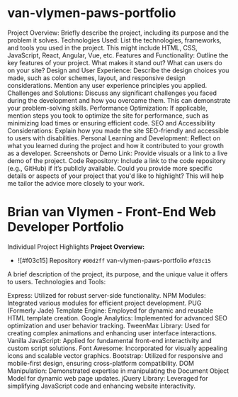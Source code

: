 # van-vlymen-paws-portfolio



Project Overview: Briefly describe the project, including its purpose and the problem it solves.
Technologies Used: List the technologies, frameworks, and tools you used in the project. This might include HTML, CSS, JavaScript, React, Angular, Vue, etc.
Features and Functionality: Outline the key features of your project. What makes it stand out? What can users do on your site?
Design and User Experience: Describe the design choices you made, such as color schemes, layout, and responsive design considerations. Mention any user experience principles you applied.
Challenges and Solutions: Discuss any significant challenges you faced during the development and how you overcame them. This can demonstrate your problem-solving skills.
Performance Optimization: If applicable, mention steps you took to optimize the site for performance, such as minimizing load times or ensuring efficient code.
SEO and Accessibility Considerations: Explain how you made the site SEO-friendly and accessible to users with disabilities.
Personal Learning and Development: Reflect on what you learned during the project and how it contributed to your growth as a developer.
Screenshots or Demo Link: Provide visuals or a link to a live demo of the project.
Code Repository: Include a link to the code repository (e.g., GitHub) if it’s publicly available.
Could you provide more specific details or aspects of your project that you'd like to highlight? This will help me tailor the advice more closely to your work.

# Brian van Vlymen - Front-End Web Developer Portfolio 
Individual Project Highlights
**Project Overview:**
- ![#f03c15] Repository `#00d2ff` van-vlymen-paws-portfolio `#f03c15`


A brief description of the project, its purpose, and the unique value it offers to users.
Technologies and Tools:

Express: Utilized for robust server-side functionality.
NPM Modules: Integrated various modules for efficient project development.
PUG (Formerly Jade) Template Engine: Employed for dynamic and reusable HTML template creation.
Google Analytics: Implemented for advanced SEO optimization and user behavior tracking.
TweenMax Library: Used for creating complex animations and enhancing user interface interactions.
Vanilla JavaScript: Applied for fundamental front-end interactivity and custom script solutions.
Font Awesome: Incorporated for visually appealing icons and scalable vector graphics.
Bootstrap: Utilized for responsive and mobile-first design, ensuring cross-platform compatibility.
DOM Manipulation: Demonstrated expertise in manipulating the Document Object Model for dynamic web page updates.
jQuery Library: Leveraged for simplifying JavaScript code and enhancing website interactivity.
